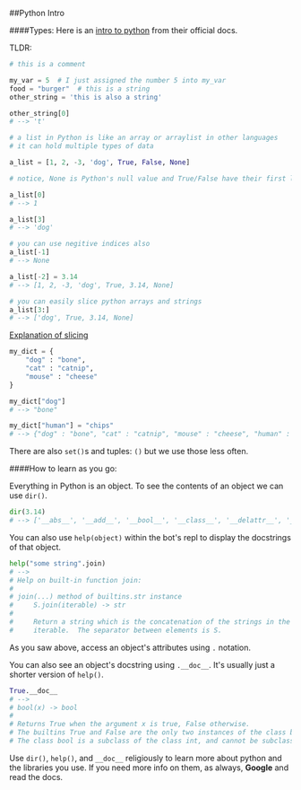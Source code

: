 ##Python Intro

####Types:
Here is an [intro to python](https://docs.python.org/3.5/tutorial/introduction.html) from their official docs.

TLDR:
```py
# this is a comment

my_var = 5  # I just assigned the number 5 into my_var
food = "burger"  # this is a string
other_string = 'this is also a string'

other_string[0]
# --> 't'

# a list in Python is like an array or arraylist in other languages
# it can hold multiple types of data

a_list = [1, 2, -3, 'dog', True, False, None]

# notice, None is Python's null value and True/False have their first letter capitalized

a_list[0]
# --> 1

a_list[3]
# --> 'dog'

# you can use negitive indices also
a_list[-1]
# --> None

a_list[-2] = 3.14
# --> [1, 2, -3, 'dog', True, 3.14, None]

# you can easily slice python arrays and strings
a_list[3:]
# --> ['dog', True, 3.14, None]

```
[Explanation of slicing](http://stackoverflow.com/questions/509211/explain-pythons-slice-notation)

```py
my_dict = {
	"dog" : "bone",
	"cat" : "catnip",
	"mouse" : "cheese"
}

my_dict["dog"]
# --> "bone"

my_dict["human"] = "chips"
# --> {"dog" : "bone", "cat" : "catnip", "mouse" : "cheese", "human" : "chips"}

```
There are also `set()`s and tuples: `()` but we use those less often.

####How to learn as you go:

Everything in Python is an object. To see the contents of an object we can use `dir()`.

```py
dir(3.14)
# --> ['__abs__', '__add__', '__bool__', '__class__', '__delattr__', '__dir__', '__divmod__', '__doc__', '__eq__', '__float__', '__floordiv__', '__format__', '__ge__', '__getattribute__', '__getformat__', '__getnewargs__', '__gt__', '__hash__', '__init__', '__int__', '__le__', '__lt__', '__mod__', '__mul__', '__ne__', '__neg__', '__new__', '__pos__', '__pow__', '__radd__', '__rdivmod__', '__reduce__', '__reduce_ex__', '__repr__', '__rfloordiv__', '__rmod__', '__rmul__', '__round__', '__rpow__', '__rsub__', '__rtruediv__', '__setattr__', '__setformat__', '__sizeof__', '__str__', '__sub__', '__subclasshook__', '__truediv__', '__trunc__', 'as_integer_ratio', 'conjugate', 'fromhex', 'hex', 'imag', 'is_integer', 'real']
```

You can also use `help(object)` within the bot's repl to display the docstrings of that object.
```py
help("some string".join)
# -->
# Help on built-in function join:
#
# join(...) method of builtins.str instance
#     S.join(iterable) -> str
#
#     Return a string which is the concatenation of the strings in the
#     iterable.  The separator between elements is S.
```

As you saw above, access an object's attributes using `.` notation.

You can also see an object's docstring using `.__doc__`. It's usually just a shorter version of `help()`.

```py
True.__doc__
# -->
# bool(x) -> bool
#
# Returns True when the argument x is true, False otherwise.
# The builtins True and False are the only two instances of the class bool.
# The class bool is a subclass of the class int, and cannot be subclassed.
```

Use `dir()`, `help()`, and `__doc__` religiously to learn more about python and the libraries you use. If you need more info on them, as always, **Google** and read the docs.

